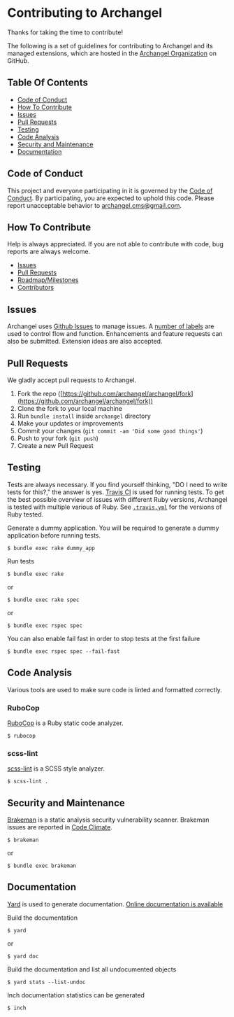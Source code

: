 # Contributing to Archangel

Thanks for taking the time to contribute!

The following is a set of guidelines for contributing to Archangel and its managed extensions, which are hosted in the [Archangel Organization](https://github.com/archangel) on GitHub.

## Table Of Contents

* [Code of Conduct](#code-of-conduct)
* [How To Contribute](#how-to-contribute)
* [Issues](#issues)
* [Pull Requests](#pull-requests)
* [Testing](#code)
* [Code Analysis](#code)
* [Security and Maintenance](#security-and-maintenance)
* [Documentation](#code)

## Code of Conduct

This project and everyone participating in it is governed by the [Code of Conduct](CODE_OF_CONDUCT.md). By participating, you are expected to
uphold this code. Please report unacceptable behavior to [archangel.cms@gmail.com](mailto:archangel.cms@gmail.com).

## How To Contribute

Help is always appreciated. If you are not able to contribute with code, bug reports are always welcome.

* [Issues](https://github.com/archangel/archangel/issues)
* [Pull Requests](https://github.com/archangel/archangel/pulls)
* [Roadmap/Milestones](https://github.com/archangel/archangel/milestones)
* [Contributors](https://github.com/archangel/archangel/graphs/contributors)

## Issues

Archangel uses [Github Issues](https://github.com/archangel/archangel/issues) to manage issues. A [number of labels](https://github.com/archangel/archangel/labels) are used to control flow and function. Enhancements and feature requests can also be submitted. Extension ideas are also accepted.

## Pull Requests

We gladly accept pull requests to Archangel.

1. Fork the repo ([https://github.com/archangel/archangel/fork](https://github.com/archangel/archangel/fork))
2. Clone the fork to your local machine
3. Run `bundle install` inside `archangel` directory
4. Make your updates or improvements
5. Commit your changes (`git commit -am 'Did some good things'`)
6. Push to your fork (`git push`)
7. Create a new Pull Request

## Testing

Tests are always necessary. If you find yourself thinking, "DO I need to write tests for this?," the answer is yes. [Travis CI](https://travis-ci.org/) is used for running tests. To get the best possible overview of issues with different Ruby versions, Archangel is tested with multiple various of Ruby. See [`.travis.yml`](.travis.yml) for the versions of Ruby tested.

Generate a dummy application. You will be required to generate a dummy application before running tests.

```
$ bundle exec rake dummy_app
```

Run tests

```
$ bundle exec rake
```

or

```
$ bundle exec rake spec
```

or

```
$ bundle exec rspec spec
```

You can also enable fail fast in order to stop tests at the first failure

```
$ bundle exec rspec spec --fail-fast
```

## Code Analysis

Various tools are used to make sure code is linted and formatted correctly.

### RuboCop

[RuboCop](https://github.com/bbatsov/rubocop) is a Ruby static code analyzer.

```
$ rubocop
```

### scss-lint

[scss-lint](https://github.com/brigade/scss-lint) is a SCSS style analyzer.

```
$ scss-lint .
```

## Security and Maintenance

[Brakeman](https://github.com/presidentbeef/brakeman) is a static analysis security vulnerability scanner. Brakeman issues are reported in [Code Climate](https://codeclimate.com/).

```
$ brakeman
```

or

```
$ bundle exec brakeman
```

## Documentation

[Yard](https://github.com/lsegal/yard) is used to generate documentation. [Online documentation is available](http://www.rubydoc.info/github/archangel/archangel/master)

Build the documentation

```
$ yard
```

or

```
$ yard doc
```

Build the documentation and list all undocumented objects

```
$ yard stats --list-undoc
```

Inch documentation statistics can be generated

```
$ inch
```
